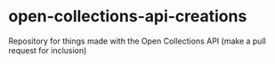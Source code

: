 # open-collections-api-creations
Repository for things made with the Open Collections API (make a pull request for inclusion)
